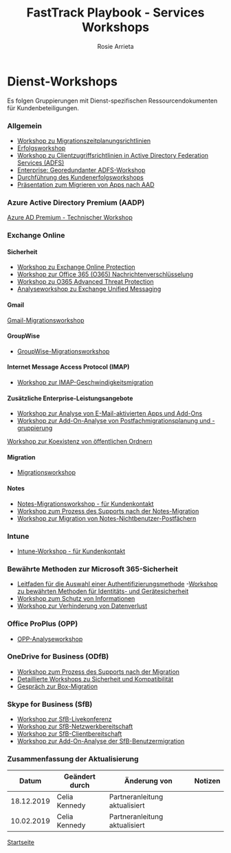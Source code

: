 ﻿---  
# required metadata  
title: FastTrack Playbook - Services Workshops
description: FastTrack Playbook - Services Workshop Resources
author: Rosie Arrieta
ms.author: v-cekenn
manager: pagrim
ms.date: 10/02/2019  
ms.topic: partner-playbook  
ms.prod: non-product-specific  
ms.custom: partner-playbook  
ft.audience: partner
ft.owner: pagrim
---  

# Dienst-Workshops

Es folgen Gruppierungen mit Dienst-spezifischen Ressourcendokumenten für Kundenbeteiligungen.

### Allgemein

- [Workshop zu Migrationszeitplanungsrichtlinien](https://ftdocs-bcm.azureedge.net/public/en-us-migration-scheduling-policy-deck-v1.pptx)
- [Erfolgsworkshop](https://ftdocs-bcm.azureedge.net/public/en-us-success-workshop-deck-v1.pptx)
- [Workshop zu Clientzugriffsrichtlinien in Active Directory Federation Services (ADFS) ](https://ftdocs-bcm.azureedge.net/public/en-us-adfs-client-access-policy-workshop-v1.pptx)
- [Enterprise: Georedundanter ADFS-Workshop](https://ftdocs-bcm.azureedge.net/public/en-us-adfs-geo-redundant-v1.pptx)
- [Durchführung des Kundenerfolgsworkshops](assess-conduct-customer-success-workshop-partner.md)
- [Präsentation zum Migrieren von Apps nach AAD](https://aka.ms/frpaadappmigrationdeck)

### Azure Active Directory Premium (AADP)

[Azure AD Premium - Technischer Workshop](https://aka.ms/FRPFTOPTask2533WorkshopLocalized)

### Exchange Online

#### Sicherheit

- [Workshop zu Exchange Online Protection](https://ftdocs-bcm.azureedge.net/public/en-us-o365-eop-workshop-v1.pptx)
- [Workshop zur Office 365 (O365) Nachrichtenverschlüsselung](https://ftdocs-bcm.azureedge.net/public/en-us-o365-ome-workshop-v1.pptx)
- [Workshop zu O365 Advanced Threat Protection](https://ftdocs-bcm.azureedge.net/public/en-us-365-atp-workshop-v1.pptx)
- [Analyseworkshop zu Exchange Unified Messaging](https://ftdocs-bcm.azureedge.net/public/en-us-exchange-unified-messaging-assessment-workshop-v1.pptx)

#### Gmail

[Gmail-Migrationsworkshop](https://ftdocs-bcm.azureedge.net/public/en-us-gmail-migration-workshop-v1.pptx)

#### GroupWise

- [GroupWise-Migrationsworkshop](https://ftdocs-bcm.azureedge.net/public/en-us-groupwise-migration-workshop-v1.pptx)

#### Internet Message Access Protocol (IMAP)

- [Workshop zur IMAP-Geschwindigkeitsmigration](https://ftdocs-bcm.azureedge.net/public/en-us-imap-migration-workshop-v1.pptx)

#### Zusätzliche Enterprise-Leistungsangebote

- [Workshop zur Analyse von E-Mail-aktivierten Apps und Add-Ons](https://ftdocs-bcm.azureedge.net/public/en-us-mail-enabled-apps-add-on-assessment-workshop-v1.pptx)
- [Workshop zur Add-On-Analyse von Postfachmigrationsplanung und -gruppierung](https://ftdocs-bcm.azureedge.net/public/mail-migration-grouping-planning-addon-assment-workshop-v1.pptx)

[Workshop zur Koexistenz von öffentlichen Ordnern]()

#### Migration

- [Migrationsworkshop](https://ftdocs-bcm.azureedge.net/public/en-us-exchange-velocity-migration-workshop-v1.pptx)

#### Notes

- [Notes-Migrationsworkshop - für Kundenkontakt](https://ftdocs-bcm.azureedge.net/public/en-us-notes-migration-workshop-v1.pptx)
- [Workshop zum Prozess des Supports nach der Notes-Migration](https://ftdocs-bcm.azureedge.net/public/post-migration-support-process-workshop-v1.pptx)
- [Workshop zur Migration von Notes-Nichtbenutzer-Postfächern](https://ftdocs-bcm.azureedge.net/public/post-migration-support-process-workshop-v1.pptx)

### Intune

- [Intune-Workshop - für Kundenkontakt](https://ftdocs-bcm.azureedge.net/public/m365-ems-microsoft-intune-workshops-v1.pdf)

### Bewährte Methoden zur Microsoft 365-Sicherheit

- [Leitfaden für die Auswahl einer Authentifizierungsmethode](https://ftdocs-bcm.azureedge.net/public/en-us-aadp-authmethod-v1.pptx)
-[Workshop zu bewährten Methoden für Identitäts- und Gerätesicherheit](https://aka.ms/FRPDeploySecurelyGuidance)
- [Workshop zum Schutz von Informationen](https://ftdocs-bcm.azureedge.net/public/en-us-o365-ip-discussion-v1.pptx)
- [Workshop zur Verhinderung von Datenverlust](https://ftdocs-bcm.azureedge.net/public/en-us-o365-dlp-workshop-v1.pptx)

### Office ProPlus (OPP)

- [OPP-Analyseworkshop](https://ftdocs-bcm.azureedge.net/public/en-us-o365-proplus-assessment-workshop-v4.pptx)

### OneDrive for Business (ODfB)

- [Workshop zum Prozess des Supports nach der Migration](https://ftdocs-bcm.azureedge.net/public/od4b-post-migration-support-process-workshop-v1.pptx)
- [Detaillierte Workshops zu Sicherheit und Kompatibilität](https://ftdocs-bcm.azureedge.net/public/en-us-onedrive-securityandcompliance-v1.pptx)
- [Gespräch zur Box-Migration](https://ftdocs-bcm.azureedge.net/public/discuss-box-migration-v1.docx)

### Skype for Business (SfB)

- [Workshop zur SfB-Livekonferenz](https://ftdocs-bcm.azureedge.net/public/sfb-meeting-broadcast-v1.pptx)
- [Workshop zur SfB-Netzwerkbereitschaft](https://ftdocs-bcm.azureedge.net/public/sfb-network-readiness-v1.pptx)
- [Workshop zur SfB-Clientbereitschaft](https://ftdocs-bcm.azureedge.net/public/en-us-sfbclientreadiness-v1.pptx)
- [Workshop zur Add-On-Analyse der SfB-Benutzermigration](https://ftdocs-bcm.azureedge.net/public/en-us-sfb-user-migration-add-on-assessmentworkshop-v1.pptx)

### Zusammenfassung der Aktualisierung

|Datum|Geändert durch|Änderung von|Notizen|
|---------|---------------|----------------------------|-------------|
|18.12.2019| Celia Kennedy| Partneranleitung aktualisiert| |
|10.02.2019| Celia Kennedy| Partneranleitung aktualisiert| |

[Startseite](http://partner-docs.microsoft.com)
